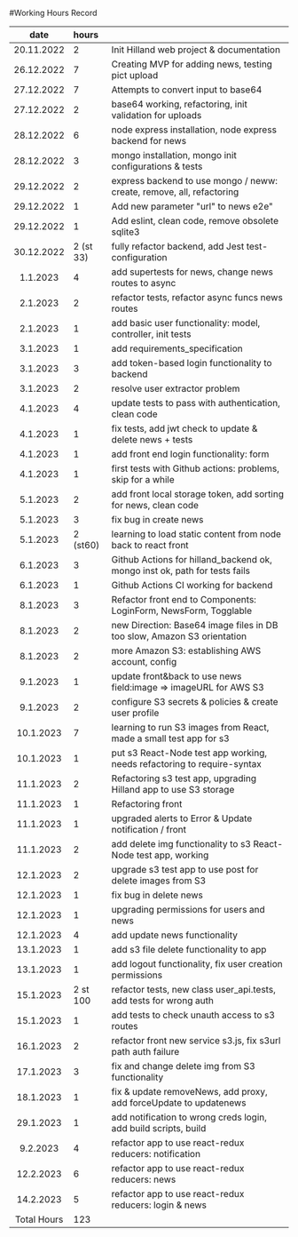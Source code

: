#Working Hours Record

|date | hours |  |
|:--:|:--|:----|
|20.11.2022|2| Init Hilland web project & documentation|
|26.12.2022|7| Creating MVP for adding news, testing pict upload|
|27.12.2022|7| Attempts to convert input to base64|
|27.12.2022|2| base64 working, refactoring, init validation for uploads|
|28.12.2022|6| node express installation, node express backend for news|
|28.12.2022|3| mongo installation, mongo init configurations & tests|
|29.12.2022|2| express backend to use mongo / neww: create, remove, all, refactoring|
|29.12.2022|1| Add new parameter "url" to news e2e"|
|29.12.2022|1| Add eslint, clean code, remove obsolete sqlite3|
|30.12.2022|2 (st 33)| fully refactor backend, add Jest test-configuration|
|1.1.2023|4| add supertests for news, change news routes to async|
|2.1.2023|2| refactor tests, refactor async funcs news routes|  
|2.1.2023|1| add basic user functionality: model, controller, init tests|
|3.1.2023|1| add requirements_specification|
|3.1.2023|3|add token-based login functionality to backend|
|3.1.2023|2| resolve user extractor problem|
|4.1.2023|4| update tests to pass with authentication, clean code|
|4.1.2023|1| fix tests, add jwt check to update & delete news + tests| 
|4.1.2023|1| add front end login functionality: form|
|4.1.2023|1| first tests with Github actions: problems, skip for a while|
|5.1.2023|2| add front local storage token, add sorting for news, clean code|
|5.1.2023|3| fix bug in create news|
|5.1.2023|2 (st60)| learning to load static content from node back to react front|
|6.1.2023|3| Github Actions for hilland_backend ok, mongo inst ok, path for tests fails| 
|6.1.2023|1| Github Actions CI working for backend|
|8.1.2023|3| Refactor front end to Components: LoginForm, NewsForm, Togglable |
|8.1.2023|2| new Direction: Base64 image files in DB too slow, Amazon S3 orientation| 
|8.1.2023|2| more Amazon S3: establishing AWS account, config|
|9.1.2023|1| update front&back to use news field:image => imageURL for AWS S3|
|9.1.2023|2| configure S3 secrets & policies & create user profile|
|10.1.2023|7| learning to run S3 images from React, made a small test app for s3|  
|10.1.2023|1| put s3 React-Node test app working, needs refactoring to require-syntax|
|11.1.2023|2| Refactoring s3 test app, upgrading Hilland app to use S3 storage| 
|11.1.2023|1| Refactoring front |
|11.1.2023|1| upgraded alerts to  Error & Update notification / front|
|11.1.2023|2| add delete img functionality to s3 React-Node test app, working| 
|12.1.2023|2| upgrade s3 test app to use post for delete images from S3|
|12.1.2023|1| fix bug in delete news|
|12.1.2023|1| upgrading permissions for users and news|
|12.1.2023|4| add update news functionality|
|13.1.2023|1| add s3 file delete functionality to app|
|13.1.2023|1| add logout functionality, fix user creation permissions|
|15.1.2023|2 st 100| refactor tests, new class user_api.tests, add tests for wrong auth|
|15.1.2023|1| add tests to check unauth access to s3 routes |
|16.1.2023|2| refactor front new service s3.js, fix s3url path auth failure|
|17.1.2023|3| fix and change delete img from S3 functionality|
|18.1.2023|1| fix & update removeNews, add proxy, add forceUpdate to updatenews|
|29.1.2023|1| add notification to wrong creds login, add build scripts, build |
|9.2.2023|4| refactor app to use react-redux reducers: notification|
|12.2.2023|6| refactor app to use react-redux reducers: news|
|14.2.2023|5| refactor app to use react-redux reducers: login & news|
|Total Hours|123|
